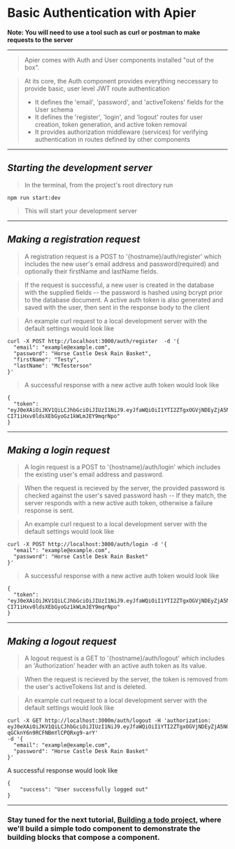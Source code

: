 # Basic Authentication with Apier

**Note: You will need to use a tool such as curl or postman to make requests to
the server**

---

> Apier comes with Auth and User components installed "out of the box".

> At its core, the Auth component provides everything neccessary to provide
> basic, user level JWT route authentication
>
> * It defines the 'email', 'password', and 'activeTokens' fields for the User
>   schema
> * It defines the 'register', 'login', and 'logout' routes for user creation,
>   token generation, and active token removal
> * It provides authorization middleware (services) for verifying authentication
>   in routes defined by other components

---

## _Starting the development server_

> In the terminal, from the project's root directory run

```
npm run start:dev
```

> This will start your development server

---

## _Making a registration request_

> A registration request is a POST to '{hostname}/auth/register' which includes
> the new user's email address and password(required) and optionally their
> firstName and lastName fields.

> If the request is successful, a new user is created in the database with the
> supplied fields -- the password is hashed using bcrypt prior to the database
> document. A active auth token is also generated and saved with the user, then
> sent in the response body to the client

> An example curl request to a local development server with the default
> settings would look like

```
curl -X POST http://localhost:3000/auth/register  -d '{
  "email": "example@example.com",
  "password": "Horse Castle Desk Rain Basket",
  "firstName": "Testy",
  "lastName": "McTesterson"
}'
```

> A successful response with a new active auth token would look like

```
{
  "token": "eyJ0eXAiOiJKV1QiLCJhbGciOiJIUzI1NiJ9.eyJfaWQiOiI1YTI2ZTgxOGVjNDEyZjA5NGY2YTlhMTkiLCJlbWFpbCI6ImV4YW1wbGVAZXhhbXBsZS5jb20iLCJpYXQiOjE1MTI0OTkyMjQ1NzR9.1La2CFu-CI71iHxv0ldsXEbGyoGz1kWLmJEY9mqrNpo"
}
```

---

## _Making a login request_

> A login request is a POST to '{hostname}/auth/login' which includes the
> existing user's email address and password.

> When the request is recieved by the server, the provided password is checked
> against the user's saved password hash -- If they match, the server responds
> with a new active auth token, otherwise a failure response is sent.

> An example curl request to a local development server with the default
> settings would look like

```
curl -X POST http://localhost:3000/auth/login -d '{
  "email": "example@example.com",
  "password": "Horse Castle Desk Rain Basket"
}'
```

> A successful response with a new active auth token would look like

```
{
  "token": "eyJ0eXAiOiJKV1QiLCJhbGciOiJIUzI1NiJ9.eyJfaWQiOiI1YTI2ZTgxOGVjNDEyZjA5NGY2YTlhMTkiLCJlbWFpbCI6ImV4YW1wbGVAZXhhbXBsZS5jb20iLCJpYXQiOjE1MTI0OTkyMjQ1NzR9.1La2CFu-CI71iHxv0ldsXEbGyoGz1kWLmJEY9mqrNpo"
}
```

---

## _Making a logout request_

> A logout request is a GET to '{hostname}/auth/logout' which includes an
> 'Authorization' header with an active auth token as its value.

> When the request is recieved by the server, the token is removed from the
> user's activeTokens list and is deleted.

> An example curl request to a local development server with the default
> settings would look like

```
curl -X GET http://localhost:3000m/auth/logout -H 'authorization:            eyJ0eXAiOiJKV1QiLCJhbGciOiJIUzI1NiJ9.eyJfaWQiOiI1YTI2ZTgxOGVjNDEyZjA5NGY2YTlhMTkiLCJlbWFpbCI6ImV4YW1wbGVAZXhhbXBsZS5jb20iLCJpYXQiOjE1MTI1MDAwNTQ2ODV9.hOxzzwCxHHAIU7-qGCknY6n9RCFNBmYlCPQRxg9-arY'
-d '{
  "email": "example@example.com",
  "password": "Horse Castle Desk Rain Basket"
}'
```

A successful response would look like

```
{
    "success": "User successfully logged out"
}
```

---

### Stay tuned for the next tutorial, [**Building a todo project**](/docs/2-Building_a_todo_project.md), where we'll build a simple todo component to demonstrate the building blocks that compose a component.
